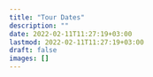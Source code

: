 ```yaml
---
title: "Tour Dates"
description: ""
date: 2022-02-11T11:27:19+03:00
lastmod: 2022-02-11T11:27:19+03:00
draft: false
images: []
---
```

